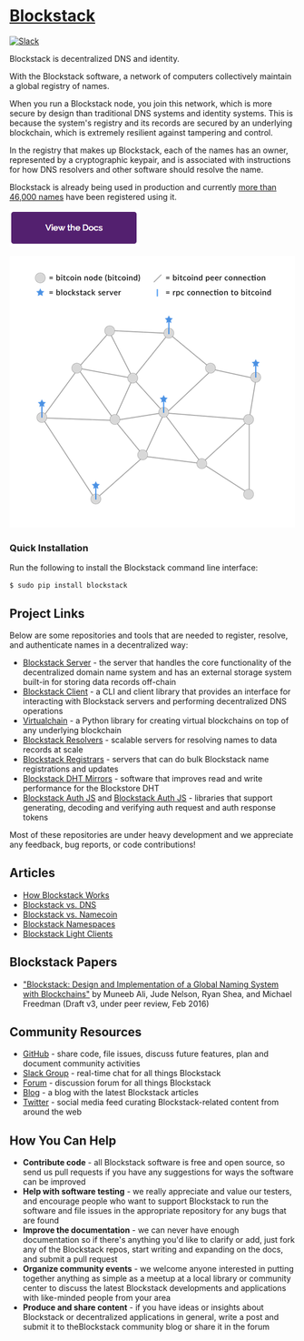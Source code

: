 # [Blockstack](http://blockstack.org)

[![Slack](http://slack.blockstack.org/badge.svg)](http://slack.blockstack.org/)

Blockstack is decentralized DNS and identity.

With the Blockstack software, a network of computers collectively maintain a global registry of names.

When you run a Blockstack node, you join this network, which is more secure by design than traditional DNS systems and identity systems. This is because the system's registry and its records are secured by an underlying blockchain, which is extremely resilient against tampering and control.

In the registry that makes up Blockstack, each of the names has an owner, represented by a cryptographic keypair, and is associated with instructions for how DNS resolvers and other software should resolve the name.

Blockstack is already being used in production and currently [more than 46,000 names](https://resolver.onename.com/v2/namespaces) have been registered using it.

[![View the Docs](/view-the-docs.png)](https://blockstack.org/docs)

![The Blockstack Network](/blockstack-network.png)

### Quick Installation

Run the following to install the Blockstack command line interface:

```
$ sudo pip install blockstack
```

## Project Links

Below are some repositories and tools that are needed to register, resolve, and authenticate names in a decentralized way:  

- [Blockstack Server](https://github.com/blockstack/blockstack-server) - the server that handles the core functionality of the decentralized domain name system and has an external storage system built-in for storing data records off-chain
- [Blockstack Client](https://github.com/blockstack/blockstack-client) - a CLI and client library that provides an interface for interacting with Blockstack servers and performing decentralized DNS operations
- [Virtualchain](https://github.com/blockstack/virtualchain) - a Python library for creating virtual blockchains on top of any underlying blockchain
- [Blockstack Resolvers](https://github.com/blockstack/blockstack-resolver) - scalable servers for resolving names to data records at scale
- [Blockstack Registrars](https://github.com/blockstack/blockstack-registrar) - servers that can do bulk Blockstack name registrations and updates
- [Blockstack DHT Mirrors](https://github.com/blockstack/dht-mirror) - software that improves read and write performance for the Blockstore DHT
- [Blockstack Auth JS](https://github.com/blockstack/blockstack-auth-js) and [Blockstack Auth JS](https://github.com/blockstack/blockstack-auth-python) - libraries that support generating, decoding and verifying auth request and auth response tokens

Most of these repositories are under heavy development and we appreciate any feedback, bug reports, or code contributions!

## Articles

- [How Blockstack Works](https://blockstack.org/docs/how-blockstack-works)
- [Blockstack vs. DNS](https://blockstack.org/docs/blockstack-vs-dns)
- [Blockstack vs. Namecoin](https://blockstack.org/docs/blockstack-vs-namecoin)
- [Blockstack Namespaces](https://blockstack.org/docs/namespaces)
- [Blockstack Light Clients](https://blockstack.org/docs/light-clients)

## Blockstack Papers

- ["Blockstack: Design and Implementation of a Global Naming System with Blockchains"](http://blockstack.org/blockstack.pdf) by Muneeb Ali, Jude Nelson, Ryan Shea, and Michael Freedman (Draft v3, under peer review, Feb 2016)

## Community Resources

- [GitHub](https://github.com/blockstack) - share code, file issues, discuss future features, plan and document community activities
- [Slack Group](http://chat.blockstack.org) - real-time chat for all things Blockstack
- [Forum](http://forum.blockstack.org) - discussion forum for all things Blockstack
- [Blog](https://medium.com/blockstack-review) - a blog with the latest Blockstack articles
- [Twitter](https://twitter.com/blockstackorg) - social media feed curating Blockstack-related content from around the web

## How You Can Help

- **Contribute code** - all Blockstack software is free and open source, so send us pull requests if you have any suggestions for ways the software can be improved
- **Help with software testing** - we really appreciate and value our testers, and encourage people who want to support Blockstack to run the software and file issues in the appropriate repository for any bugs that are found
- **Improve the documentation** - we can never have enough documentation so if there's anything you'd like to clarify or add, just fork any of the Blockstack repos, start writing and expanding on the docs, and submit a pull request
- **Organize community events** - we welcome anyone interested in putting together anything as simple as a meetup at a local library or community center to discuss the latest Blockstack developments and applications with like-minded people from your area
- **Produce and share content** - if you have ideas or insights about Blockstack or decentralized applications in general, write a post and submit it to theBlockstack community blog or share it in the forum